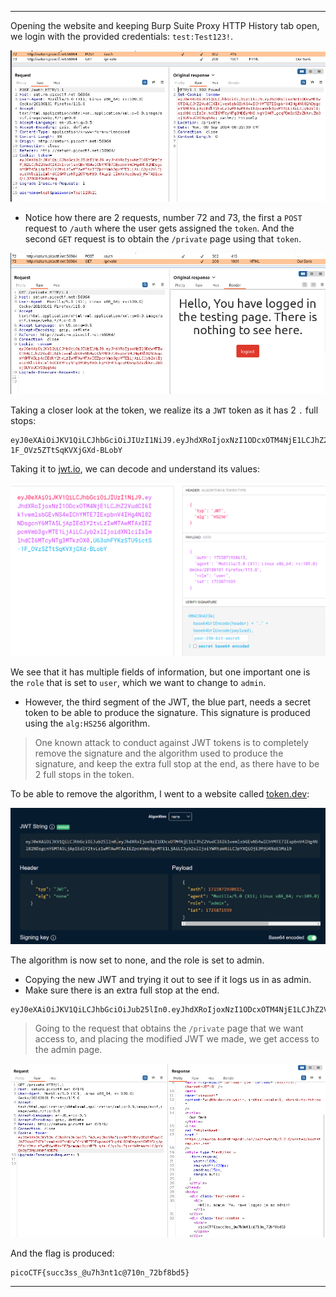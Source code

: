 
---

Opening the website and keeping Burp Suite Proxy HTTP History tab open, we login with the provided credentials: `test:Test123!`.

![](./screenshots/jauth-1.png)

- Notice how there are 2 requests, number 72 and 73, the first a `POST` request to `/auth` where the user gets assigned the `token`. And the second `GET` request is to obtain the `/private` page using that `token`.

![](./screenshots/jauth-2.png)

Taking a closer look at the token, we realize its a `JWT` token as it has 2 `.` full stops:

```
eyJ0eXAiOiJKV1QiLCJhbGciOiJIUzI1NiJ9.eyJhdXRoIjoxNzI1ODcxOTM4NjE1LCJhZ2VudCI6Ik1vemlsbGEvNS4wIChYMTE7IExpbnV4IHg4Nl82NDsgcnY6MTA5LjApIEdlY2tvLzIwMTAwMTAxIEZpcmVmb3gvMTE1LjAiLCJyb2xlIjoidXNlciIsImlhdCI6MTcyNTg3MTkzOX0.U63ohFYKzSTU9ictS-1F_OVz5ZTtSqKVXjGXd-BLobY
```

Taking it to [jwt.io](jwt.io), we can decode and understand its values:

![](./screenshots/jauth-3.png)

We see that it has multiple fields of information, but one important one is the `role` that is set to `user`, which we want to change to `admin`.
- However, the third segment of the JWT, the blue part, needs a secret token to be able to produce the signature. This signature is produced using the `alg:HS256` algorithm.

> One known attack to conduct against JWT tokens is to completely remove the signature and the algorithm used to produce the signature, and keep the extra full stop at the end, as there have to be 2 full stops in the token.

To be able to remove the algorithm, I went to a website called [token.dev](https://token.dev/):

![](./screenshots/jauth-4.png)

The algorithm is now set to none, and the role is set to admin.
- Copying the new JWT and trying it out to see if it logs us in as admin.
- Make sure there is an extra full stop at the end.

```text
eyJ0eXAiOiJKV1QiLCJhbGciOiJub25lIn0.eyJhdXRoIjoxNzI1ODcxOTM4NjE1LCJhZ2VudCI6Ik1vemlsbGEvNS4wIChYMTE7IExpbnV4IHg4Nl82NDsgcnY6MTA5LjApIEdlY2tvLzIwMTAwMTAxIEZpcmVmb3gvMTE1LjAiLCJyb2xlIjoiYWRtaW4iLCJpYXQiOjE3MjU4NzE5Mzl9.
```

> Going to the request that obtains the `/private` page that we want access to, and placing the modified JWT we made, we get access to the admin page.

![](./screenshots/jauth-5.png)

And the flag is produced:

```text
picoCTF{succ3ss_@u7h3nt1c@710n_72bf8bd5}
```

---
